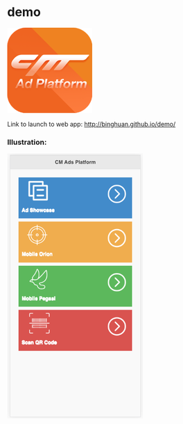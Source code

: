 # demo

<img src="icons/Icon-196.png">

Link to launch to web app: <a haref="http://binghuan.github.io/demo/">http://binghuan.github.io/demo/</a>

### Illustration: 
![](./images/demo.png)